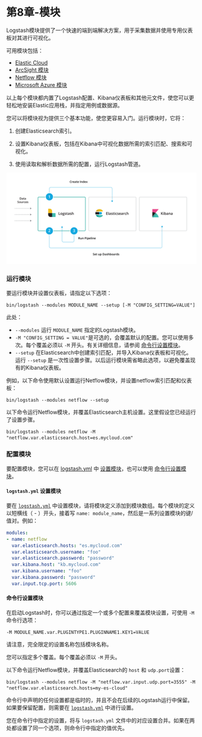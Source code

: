 # 第8章-模块

Logstash模块提供了一个快速的端到端解决方案，用于采集数据并使用专用仪表板对其进行可视化。

可用模块包括：

- [Elastic Cloud](https://www.elastic.co/guide/en/logstash/6.7/connecting-to-cloud.html)
- [ArcSight 模块](https://www.elastic.co/guide/en/logstash/6.7/arcsight-module.html)
- [Netflow 模块](https://www.elastic.co/guide/en/logstash/6.7/netflow-module.html)
- [Microsoft Azure 模块](https://www.elastic.co/guide/en/logstash/6.7/azure-module.html)

以上每个模块都内置了Logstash配置、Kibana仪表板和其他元文件，使您可以更轻松地安装Elastic应用栈，并指定用例或数据源。

您可以将模块视为提供三个基本功能，使您更容易入门。运行模块时，它将：

1. 创建Elasticsearch索引。

2. 设置Kibana仪表板，包括在Kibana中可视化数据所需的索引匹配、搜索和可视化。

3. 使用读取和解析数据所需的配置，运行Logstash管道。

![logstash-module-overview](../source/images/ch-08/logstash-module-overview.png)

### 运行模块

要运行模块并设置仪表板，请指定以下选项：

```shell
bin/logstash --modules MODULE_NAME --setup [-M "CONFIG_SETTING=VALUE"]
```

此处：

- `--modules` 运行 `MODULE_NAME` 指定的Logstash模块。
- `-M "CONFIG_SETTING = VALUE"`是可选的，会覆盖默认的配置。您可以使用多次。每个覆盖必须以 `-M` 开头。有关详细信息，请参阅 [命令行设置模块](#命令行设置模块)。
- `--setup` 在Elasticsearch中创建索引匹配，并导入Kibana仪表板和可视化。运行 `--setup` 是一次性设置步骤。以后运行模块需省略此选项，以避免覆盖现有的Kibana仪表板。

例如，以下命令使用默认设置运行Netflow模块，并设置netflow索引匹配和仪表板：

```shell
bin/logstash --modules netflow --setup
```

以下命令运行Netflow模块，并覆盖Elasticsearch主机设置。这里假设您已经运行了设置步骤。

```shell
bin/logstash --modules netflow -M "netflow.var.elasticsearch.host=es.mycloud.com"
```

### 配置模块

要配置模块，您可以在 [logstash.yml](../04-Setting-Up-and-Running-Logstash/logstash.yml.md) 中 [设置模块](#logstashyml_设置模块)，也可以使用 [命令行设置模块](#命令行设置模块)。

#### `logstash.yml` 设置模块

要在 [`logstash.yml`](../04-Setting-Up-and-Running-Logstash/logstash.yml.md) 中设置模块，请将模块定义添加到模块数组。每个模块的定义以短横线（ - ）开头，接着写 `name: module_name`，然后是一系列设置模块的键/值对。例如：

```yaml
modules:
- name: netflow
  var.elasticsearch.hosts: "es.mycloud.com"
  var.elasticsearch.username: "foo"
  var.elasticsearch.password: "password"
  var.kibana.host: "kb.mycloud.com"
  var.kibana.username: "foo"
  var.kibana.password: "password"
  var.input.tcp.port: 5606
```

#### 命令行设置模块

在启动Logstash时，你可以通过指定一个或多个配置来覆盖模块设置，可使用 `-M` 命令行选项：

```shell
-M MODULE_NAME.var.PLUGINTYPE1.PLUGINNAME1.KEY1=VALUE
```

请注意，完全限定的设置名称包括模块名称。

您可以指定多个覆盖。每个覆盖必须以 `-M` 开头。

以下命令运行Netflow模块，并覆盖Elasticsearch的 `host` 和 `udp.port`设置：

```shell
bin/logstash --modules netflow -M "netflow.var.input.udp.port=3555" -M "netflow.var.elasticsearch.hosts=my-es-cloud"
```

命令行中声明的任何设置都是临时的，并且不会在后续的Logstash运行中保留。如果要保留配置，则需要在 [`logstash.yml`](../04-Setting-Up-and-Running-Logstash/logstash.yml.md) 中进行设置。

您在命令行中指定的设置，将与 `logstash.yml` 文件中的对应设置合并。如果在两处都设置了同一个选项，则命令行中指定的值优先。
